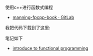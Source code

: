 
使用c++进行函数式编程

- [manning-fpcpp-book · GitLab](https://gitlab.com/manning-fpcpp-book)

我把代码下载到了这里: 

<toGitLink file="./code-examples" type="tree" branch="master" />

笔记如下

- [introduce to functional programming](./1.md)

